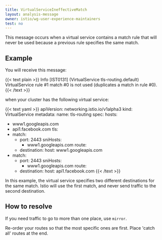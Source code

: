 ```yaml
---
title: VirtualServiceIneffectiveMatch
layout: analysis-message
owner: istio/wg-user-experience-maintainers
test: no
---
```


This message occurs when a virtual service contains a match rule that will never be used because a previous rule specifies the same match.

## Example

You will receive this message:

{{< text plain >}}
Info [IST0131] (VirtualService tls-routing.default) VirtualService rule #1 match #0 is not used (duplicates a match in rule #0).
{{< /text >}}

when your cluster has the following virtual service:

{{< text yaml >}}
apiVersion: networking.istio.io/v1alpha3
kind: VirtualService
metadata:
  name: tls-routing
spec:
  hosts:
  - www1.googleapis.com
  - api1.facebook.com
  tls:
  - match:
    - port: 2443
      sniHosts:
      - www1.googleapis.com
    route:
    - destination:
        host: www1.googleapis.com
  - match:
    - port: 2443
      sniHosts:
      - www1.googleapis.com
    route:
    - destination:
        host: api1.facebook.com
{{< /text >}}

In this example, the virtual service specifies two different destinations
for the same match.  Istio will use the first match, and never send traffic to
the second destination.

## How to resolve

If you need traffic to go to more than one place, use `mirror`.

Re-order your routes so that the most specific ones are first.  Place 'catch all'
routes at the end.